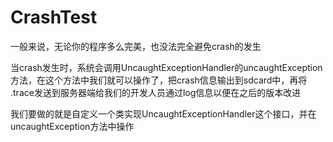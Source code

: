 # CrashTest


一般来说，无论你的程序多么完美，也没法完全避免crash的发生

当crash发生时，系统会调用UncaughtExceptionHandler的uncaughtException方法，在这个方法中我们就可以操作了，把crash信息输出到sdcard中，再将 .trace发送到服务器端给我们的开发人员通过log信息以便在之后的版本改进

我们要做的就是自定义一个类实现UncaughtExceptionHandler这个接口，并在uncaughtException方法中操作
